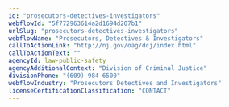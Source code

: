```yaml
---
id: "prosecutors-detectives-investigators"
webflowId: "5f772963614a2d1694d207b1"
urlSlug: "prosecutors-detectives-investigators"
webflowName: "Prosecutors, Detectives & Investigators"
callToActionLink: "http://nj.gov/oag/dcj/index.html"
callToActionText: ""
agencyId: law-public-safety
agencyAdditionalContext: "Division of Criminal Justice"
divisionPhone: "(609) 984-6500"
webflowIndustry: "Prosecutors Detectives and Investigators"
licenseCertificationClassification: "CONTACT"
---
```

